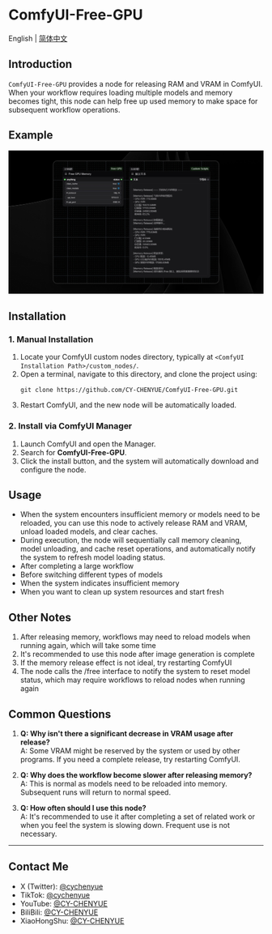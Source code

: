 # ComfyUI-Free-GPU

English | [简体中文](README.md)

## Introduction

`ComfyUI-Free-GPU` provides a node for releasing RAM and VRAM in ComfyUI.
When your workflow requires loading multiple models and memory becomes tight, this node can help free up used memory to make space for subsequent workflow operations.

## Example

![alt text](img/清理效果示例.png)

## Installation

### 1. Manual Installation

1. Locate your ComfyUI custom nodes directory, typically at `<ComfyUI Installation Path>/custom_nodes/`.
2. Open a terminal, navigate to this directory, and clone the project using:
   ```
   git clone https://github.com/CY-CHENYUE/ComfyUI-Free-GPU.git
   ```
3. Restart ComfyUI, and the new node will be automatically loaded.

### 2. Install via ComfyUI Manager

1. Launch ComfyUI and open the Manager.
2. Search for **ComfyUI-Free-GPU**.
3. Click the install button, and the system will automatically download and configure the node.

## Usage

- When the system encounters insufficient memory or models need to be reloaded, you can use this node to actively release RAM and VRAM, unload loaded models, and clear caches.
- During execution, the node will sequentially call memory cleaning, model unloading, and cache reset operations, and automatically notify the system to refresh model loading status.
- After completing a large workflow
- Before switching different types of models
- When the system indicates insufficient memory
- When you want to clean up system resources and start fresh

## Other Notes

1. After releasing memory, workflows may need to reload models when running again, which will take some time
2. It's recommended to use this node after image generation is complete
3. If the memory release effect is not ideal, try restarting ComfyUI
4. The node calls the /free interface to notify the system to reset model status, which may require workflows to reload nodes when running again

## Common Questions

1. **Q: Why isn't there a significant decrease in VRAM usage after release?**  
   A: Some VRAM might be reserved by the system or used by other programs. If you need a complete release, try restarting ComfyUI.

2. **Q: Why does the workflow become slower after releasing memory?**  
   A: This is normal as models need to be reloaded into memory. Subsequent runs will return to normal speed.

3. **Q: How often should I use this node?**  
   A: It's recommended to use it after completing a set of related work or when you feel the system is slowing down. Frequent use is not necessary.

---

## Contact Me

- X (Twitter): [@cychenyue](https://x.com/cychenyue)
- TikTok: [@cychenyue](https://www.tiktok.com/@cychenyue)
- YouTube: [@CY-CHENYUE](https://www.youtube.com/@CY-CHENYUE)
- BiliBili: [@CY-CHENYUE](https://space.bilibili.com/402808950)
- XiaoHongShu: [@CY-CHENYUE](https://www.xiaohongshu.com/user/profile/6360e61f000000001f01bda0) 
